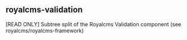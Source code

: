 ## royalcms-validation

[READ ONLY] Subtree split of the Royalcms Validation component (see royalcms/royalcms-framework)